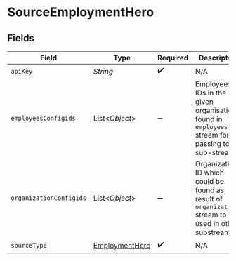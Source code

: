 # SourceEmploymentHero


## Fields

| Field                                                                                                   | Type                                                                                                    | Required                                                                                                | Description                                                                                             |
| ------------------------------------------------------------------------------------------------------- | ------------------------------------------------------------------------------------------------------- | ------------------------------------------------------------------------------------------------------- | ------------------------------------------------------------------------------------------------------- |
| `apiKey`                                                                                                | *String*                                                                                                | :heavy_check_mark:                                                                                      | N/A                                                                                                     |
| `employeesConfigids`                                                                                    | List\<*Object*>                                                                                         | :heavy_minus_sign:                                                                                      | Employees IDs in the given organisation found in `employees` stream for passing to sub-streams          |
| `organizationConfigids`                                                                                 | List\<*Object*>                                                                                         | :heavy_minus_sign:                                                                                      | Organization ID which could be found as result of `organizations` stream to be used in other substreams |
| `sourceType`                                                                                            | [EmploymentHero](../../models/shared/EmploymentHero.md)                                                 | :heavy_check_mark:                                                                                      | N/A                                                                                                     |